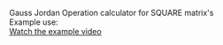 Gauss Jordan Operation calculator for SQUARE matrix's <br />
Example use:
<br />
[Watch the example video](https://github.com/NickSevostiyanov/Gauss-Jordan-Calculator/blob/main/GaussCalculatorExample.gif)
